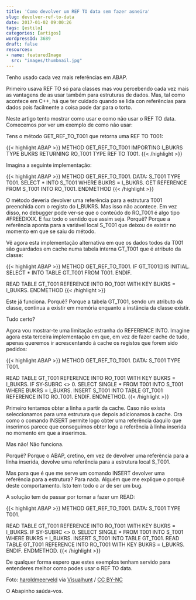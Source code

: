 ```yaml
---
title: 'Como devolver um REF TO data sem fazer asneira'
slug: devolver-ref-to-data
date: 2017-01-02 09:00:26
tags: [estilo]
categories: [artigos]
wordpressId: 3689
draft: false
resources:
- name: featuredImage
  src: "images/thumbnail.jpg"
---
```

Tenho usado cada vez mais referências em ABAP.

Primeiro usava REF TO só para classes mas vou percebendo cada vez mais as vantagens de as usar também para estruturas de dados. Mas, tal como acontece em C++, há que ter cuidado quando se lida con referências para dados pois facilmente a coisa pode dar para o torto.

Neste artigo tento mostrar como usar e como não usar o REF TO data. Comecemos por ver um exemplo de como não usar:

<!--more-->

Tens o método GET_REF_TO_T001 que retorna uma REF TO T001:


{{< highlight ABAP >}}
METHOD GET_REF_TO_T001
  IMPORTING
    I_BUKRS TYPE BUKRS
  RETURNING
    RO_T001 TYPE REF TO T001.
{{< /highlight >}}

Imagina a seguinte implementação:


{{< highlight ABAP >}}
METHOD GET_REF_TO_T001.
  DATA: S_T001 TYPE T001.
  SELECT * INTO S_T001 WHERE BUKRS = I_BUKRS.
  GET REFERENCE FROM S_T001 INTO RO_T001.
ENDMETHOD
{{< /highlight >}}

O método deveria devolver uma referência para a estrutura T001 preenchida com o registo do I_BUKRS. Mas isso não acontece. Em vez disso, no debugger pode ver-se que o conteúdo do RO_T001 é algo tipo #FREEDXXX. E faz todo o sentido que assim seja. Porquê? Porque a referência aponta para a variável local S_T001 que deixou de existir no momento em que se saiu do método.

Vê agora esta implementação alternativa em que os dados todos da T001 são guardados em cache numa tabela interna GT_T001 que é atributo da classe:


{{< highlight ABAP >}}
METHOD GET_REF_TO_T001.
  IF GT_T001[] IS INITIAL.
    SELECT * INTO TABLE GT_T001
      FROM T001.
  ENDIF.

  READ TABLE GT_T001 REFERENCE INTO RO_T001 WITH KEY BUKRS = I_BUKRS.
ENDMETHOD
{{< /highlight >}}

Este já funciona. Porquê? Porque a tabela GT_T001, sendo um atributo da classe, continua a existir em memória enquanto a instância da classe existir.

Tudo certo?

Agora vou mostrar-te uma limitação estranha do REFERENCE INTO. Imagine agora esta terceira implementação em que, em vez de fazer cache de tudo, apenas queremos ir acrescentando à cache os registos que forem sido pedidos:


{{< highlight ABAP >}}
METHOD GET_REF_TO_T001.
  DATA: S_T001 TYPE T001.

  READ TABLE GT_T001 REFERENCE INTO RO_T001 WITH KEY BUKRS = I_BUKRS.
  IF SY-SUBRC <> 0.
    SELECT SINGLE * FROM T001 INTO S_T001 WHERE BUKRS = I_BUKRS.
    INSERT S_T001 INTO TABLE GT_T001 REFERENCE INTO RO_T001.
  ENDIF.
ENDMETHOD.
{{< /highlight >}}

Primeiro tentamos obter a linha a partir da cache. Caso não exista seleccionamos para uma estrutura que depois adicionamos à cache. Ora como o comando INSERT permite logo obter uma referência daquilo que inserimos parece que conseguimos obter logo a referência à linha inserida no momento em que a inserimos.

Mas não! Não funciona.

Porquê? Porque o ABAP, cretino, em vez de devolver uma referência para a linha inserida, devolve uma referência para a estrutura local S_T001.

Mas para que é que me serve um comando INSERT devolver uma referência para a estrutura? Para nada. Alguém que me explique o porquê deste comportamento. Isto tem todo o ar de ser um bug.

A solução tem de passar por tornar a fazer um READ:


{{< highlight ABAP >}}
METHOD GET_REF_TO_T001.
  DATA: S_T001 TYPE T001.

  READ TABLE GT_T001 REFERENCE INTO RO_T001 WITH KEY BUKRS = I_BUKRS.
  IF SY-SUBRC <> 0.
    SELECT SINGLE * FROM T001 INTO S_T001 WHERE BUKRS = I_BUKRS.
    INSERT S_T001 INTO TABLE GT_T001.
    READ TABLE GT_T001 REFERENCE INTO RO_T001 WITH KEY BUKRS = I_BUKRS.
  ENDIF.
ENDMETHOD.
{{< /highlight >}}

De qualquer forma espero que estes exemplos tenham servido para entenderes melhor como podes usar o REF TO data.

Foto: [haroldmeerveld][1] via [Visualhunt][2] / [CC BY-NC][3]

O Abapinho saúda-vos.

   [1]: https://www.flickr.com/photos/haroldmeerveld/15173387023/
   [2]: https://visualhunt.com
   [3]: http://creativecommons.org/licenses/by-nc/2.0/
